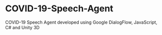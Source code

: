 # COVID-19-Speech-Agent
COVID-19 Speech Agent developed using Google DialogFlow, JavaScript, C# and Unity 3D
